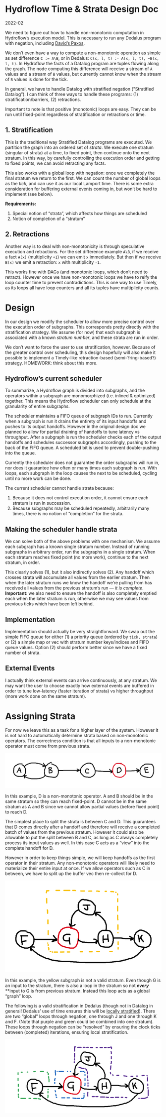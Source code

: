 # Hydroflow Time & Strata Design Doc
2022-02

We need to figure out how to handle non-monotonic computation in Hydroflow’s execution model. This is necessary to run any Dedalus program with negation, including [David’s Paxos](https://github.com/davidchuyaya/bud-paxos/tree/b196358a5e34074f3ae57205bad8016ebb954792/dedalus-paxos).

We don’t even have a way to compute a non-monotonic operation as simple as set difference `C := A\B`, or in Dedalus: `C(x, l, t) :- A(x, l, t), ~B(x, l, t)`. In Hydroflow the facts of a Datalog program are tuples flowing along the graph. The node computing this difference will receive a stream of `A` values and a stream of `B` values, but currently cannot know when the stream of `B` values is done for the tick.

In general, we have to handle Datalog with stratified negation ("Stratified Datalog”). I can think of three ways to handle these programs: (1) stratification/barriers, (2) retractions.

Important to note is that positive (monotonic) loops are easy. They can be run until fixed-point regardless of stratification or retractions or time.


## 1. Stratification

This is the traditional way Stratified Datalog programs are executed. We partition the graph into an ordered set of *strata*. We execute one stratum (singular of strata) at a time, to fixed point, then continue onto the next stratum. In this way, by carefully controlling the execution order and getting to fixed points, we can avoid retracting any facts.

This also works with a global loop with negation: once we completely the final stratum we return to the first. We can count the number of global loops as the *tick*, and can use it as our local Lamport time. There is some extra consideration for buffering external events coming in, but won’t be hard to implement (see below).

**Requirements:**

1. Special notion of “strata”, which affects how things are scheduled
2. Notion of completion of a “stratum”
## 2. Retractions

Another way is to deal with non-monotonicity is through speculative execution and retractions. For the set difference example `A\B`, if we receive a fact `A(x)` (multiplicity `+1`) we can emit `x` immediately. But then if we receive `B(x)` we emit a retraction:  `x` with multiplicity `-1`.

This works fine with DAGs (and monotonic loops, which don’t need to retract). However once we have non-monotonic loops we have to reify the loop counter time to prevent contradictions. This is one way to use Timely, as its loops all have loop counters and all its tuples have multiplicity counts.

# Design

In our design we modify the scheduler to allow more precise control over the execution order of subgraphs. This corresponds pretty directly with the stratification strategy. We assume (for now) that each subgraph is associated with a known *stratum number*, and these strata are run in order.

We don’t want to force the user to use stratification, however. Because of the greater control over scheduling, this design hopefully will also make it possible to implement a Timely-like retraction-based (semi-?ring-based?) strategy. HOMEWORK: think about this more.

## Hydroflow’s current scheduler

To summarize, a Hydroflow graph is divided into subgraphs, and the operators within a subgraph are monomorphized (i.e. inlined & optimized) together. This means the Hydroflow scheduler can only schedule at the granularity of entire subgraphs.

The scheduler maintains a FIFO queue of subgraph IDs to run. Currently when a subgraph is run it drains the entirety of its input handoffs and pushes to its output handoffs. However in the original design doc we planned to allow for partial draining of handoffs to tune latency vs throughput. After a subgraph is run the scheduler checks each of the output handoffs and schedules successor subgraphs accordingly, pushing to the back of the FIFO queue. A scheduled bit is used to prevent double-pushing into the queue.

Currently the scheduler does not guarantee the order subgraphs will run in, nor does it guarantee how often or many times each subgraph is run. With loops, each subgraph in the loop causes the next to be scheduled, cycling until no more work can be done.

The current scheduler cannot handle strata because:

1. Because it does not control execution order, it cannot ensure each stratum is run in succession.
2. Because subgraphs may be scheduled repeatedly, arbitrarily many times, there is no notion of “completion” for the strata.
## Making the scheduler handle strata

We can solve both of the above problems with one mechanism. We assume each subgraph has a known single stratum number. Instead of running subgraphs in arbitrary order, run the subgraphs in a single stratum. When each stratum reaches fixed point (no more work), continue to the next stratum, in order.

This clearly solves (1), but it also indirectly solves (2). Any handoff which crosses strata will accumulate all values from the earlier stratum. Then when the later stratum runs we know the handoff we’re pulling from has received all values from the previous stratum’s run — *it is complete*. **Important**: we also need to ensure the handoff is also completely emptied each when the later stratum is run, otherwise we may see values from previous ticks which have been left behind.

## Implementation

Implementation should actually be very straightforward. We swap out the simple FIFO queue for either (1) a priority queue (ordered by `tick, strata`) or (2) a simple map or vec with stratum number keys/indices and FIFO queue values. Option (2) should perform better since we have a fixed number of strata.

## External Events

I actually think external events can arrive continuously, at any stratum. We may want the user to choose exactly how external events are buffered in order to tune low-latency (faster iteration of strata) vs higher throughput (more work done on the same stratum).

# Assigning Strata

For now we leave this as a task for a higher layer of the system. However it is not hard to automatically determine strata based on non-monotonic operators. The correctness condition is that all inputs to a non-monotonic operator must come from previous strata.

![](images/2022-02_TS_01.png)


In this example, D is a non-monotonic operator. A and B should be in the same stratum so they can reach fixed-point. D cannot be in the same stratum as A and B since we cannot allow partial values (before fixed point) to reach D.

The simplest place to split the strata is between C and D. This guarantees that D comes directly after a handoff and therefore will receive a completed batch of values from the previous stratum. However it could also be allowable to put the split between B and C, as long as C always completely process its input values as well. In this case C acts as a “view” into the complete handoff for D.

However in order to keep things simple, we will keep handoffs as the first operator in their stratum. Any non-monotonic operators will likely need to materialize their entire input at once. If we allow operators such as C in between, we have to split up the buffer vec then re-collect for D.

![](images/2022-02_TS_02.png)


In this example, the yellow subgraph is not a valid stratum. Even though G is an input to the stratum, there is also a loop in the stratum so not ***every*** **input to G is from previous stratum. Instead this loop acts as a global “graph” loop.

The following is a valid stratification in Dedalus (though not in Datalog in general! Dedalus’ use of time ensures this will be [locally stratified](http://infolab.stanford.edu/~ullman/cs345notes/slides01-9.pdf)). There are two “global” loops through negation, one through J and one through K and F. (Note that purple and green could be combined into one stratum). These loops through negation can be “resolved” by ensuring the clock ticks between (completed) iterations, ensuring local stratification.

![](images/2022-02_TS_03.png)
